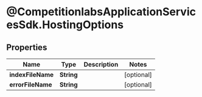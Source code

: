 # @CompetitionlabsApplicationServicesSdk.HostingOptions

## Properties

Name | Type | Description | Notes
------------ | ------------- | ------------- | -------------
**indexFileName** | **String** |  | [optional] 
**errorFileName** | **String** |  | [optional] 


